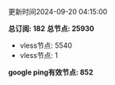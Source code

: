 更新时间2024-09-20 04:15:00

**总订阅: 182**
**总节点: 25930**
- vless节点: 5540
- vless节点: 1

**google ping有效节点: 852**
